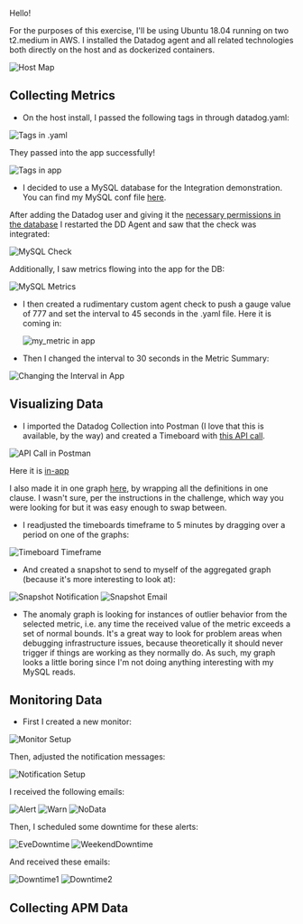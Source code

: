 Hello!

For the purposes of this exercise, I'll be using Ubuntu 18.04 running on two t2.medium in AWS. I installed the Datadog agent and all related technologies both directly on the host and as dockerized containers.

  ![Host Map](https://i.imgur.com/XzeqMpk.png)

<h2> Collecting Metrics </h2>
  
  * On the host install, I passed the following tags in through datadog.yaml:
  
  ![Tags in .yaml](https://i.imgur.com/nO8EvJb.png)
 
 They passed into the app successfully!
 
  ![Tags in app](https://i.imgur.com/HCfNhL5.png)
 
  * I decided to use a MySQL database for the Integration demonstration. You can find my MySQL conf file [here](https://github.com/nysyr/hiring-engineers/blob/solutions-engineer/mysql.d/conf.yaml).
 
 After adding the Datadog user and giving it the [necessary permissions in the database](https://github.com/nysyr/hiring-engineers/blob/solutions-engineer/mysql.d/mysqlCommandsExample.txt) I restarted the DD Agent and saw that the check was integrated:
 
 ![MySQL Check](https://i.imgur.com/tCueAVk.png)

Additionally, I saw metrics flowing into the app for the DB:

 ![MySQL Metrics](https://i.imgur.com/D2RAtKP.png)

 * I then created a rudimentary custom agent check to push a gauge value of 777 and set the interval to 45 seconds in the .yaml file.
   Here it is coming in:
   
   ![my_metric in app](https://i.imgur.com/TlKq57d.png)
 
 * Then I changed the interval to 30 seconds in the Metric Summary:
 
 ![Changing the Interval in App](https://i.imgur.com/MRskJ9W.png)
 
<h2>Visualizing Data</h2>

 * I imported the Datadog Collection into Postman (I love that this is available, by the way) and created a Timeboard with [this API call](https://github.com/nysyr/hiring-engineers/blob/solutions-engineer/dashboardPOST.md). 
 
 ![API Call in Postman]()
   
   Here it is [in-app](https://app.datadoghq.com/dashboard/3u6-g3j-ehc/hiring-timeboard-2?from_ts=1589479564404&to_ts=1589483164404&live=true)
   
   I also made it in one graph [here](https://app.datadoghq.com/dashboard/bm2-ej7-8ds/hiring-metric?from_ts=1589482320066&to_ts=1589483220066&live=true), by wrapping all the definitions in one <widget> clause. I wasn't sure, per the instructions in the challenge, which way you were looking for but it was easy enough to swap between.
  
 * I readjusted the timeboards timeframe to 5 minutes by dragging over a period on one of the graphs:
 
  ![Timeboard Timeframe](https://i.imgur.com/icvBlo0.png)
 
 * And created a snapshot to send to myself of the aggregated graph (because it's more interesting to look at):

  ![Snapshot Notification](https://i.imgur.com/BEcdqtb.png)
  ![Snapshot Email](https://i.imgur.com/TKjRhRi.png)
 
 * The anomaly graph is looking for instances of outlier behavior from the selected metric, i.e. any time the received value of the metric exceeds a set of normal bounds. It's a great way to look for problem areas when debugging infrastructure issues, because theoretically it should never trigger if things are working as they normally do. As such, my graph looks a little boring since I'm not doing anything interesting with my MySQL reads.

<h2>Monitoring Data</h2>

 * First I created a new monitor:
 
  ![Monitor Setup](https://i.imgur.com/seM3ssz.png)
 
  Then, adjusted the notification messages:
  
  ![Notification Setup](https://i.imgur.com/8vxGj0r.png)
  
  I received the following emails:
  
  ![Alert](https://i.imgur.com/eRhs1v1.png)
  ![Warn](https://i.imgur.com/AbK8h3E.png)
  ![NoData](https://i.imgur.com/iFNsVTz.png)
  
  Then, I scheduled some downtime for these alerts:
  
  ![EveDowntime](https://i.imgur.com/RRlvVUT.png)
  ![WeekendDowntime](https://i.imgur.com/Tmay6h7.png)
  
  And received these emails:
  
  ![Downtime1](https://i.imgur.com/O8wmM10.png)
  ![Downtime2](https://i.imgur.com/S3qFzTe.png)
  
<h2>Collecting APM Data</h2>
